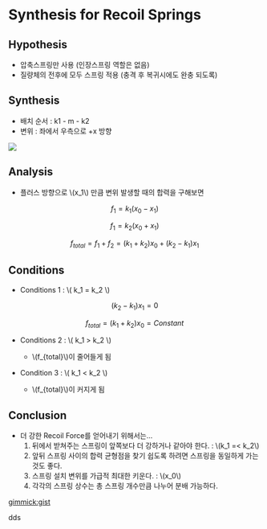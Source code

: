 

# Synthesis for Recoil Springs

## Hypothesis
* 압축스프링만 사용 (인장스프링 역할은 없음)
* 질량체의 전후에 모두 스프링 적용 (충격 후 복귀시에도 완충 되도록)

## Synthesis
* 배치 순서 : k1 - m - k2
* 변위 : 좌에서 우측으로 +x 방향

![](http://www.ux1.eiu.edu/~cfadd/1150-05/Hmwk/Ch13/Images/D13.2b.gif)

## Analysis
* 플러스 방향으로 \\(x_1\\) 만큼 변위 발생할 때의 합력을 구해보면

$$
f_1 = k_1 ( x_0 - x_1 )
$$

$$
f_1 = k_2 ( x_0 + x_1 )
$$

$$
f_{total} = f_1 + f_2 = ( k_1 + k_2 ) x_0 + ( k_2 - k_1 ) x_1
$$

## Conditions

* Conditions 1 : \\( k_1 = k_2 \\)

$$( k_2 - k_1 ) x_1 = 0$$

$$f_{total} = ( k_1 + k_2 ) x_0 = Constant$$

* Conditions 2 : \\( k_1 > k_2 \\)

  + \\(f_{total}\\)이 줄어들게 됨

* Condition 3 : \\( k_1 < k_2 \\)

  + \\(f_{total}\\)이 커지게 됨


## Conclusion

* 더 강한 Recoil Force를 얻어내기 위해서는...
  1. 뒤에서 받쳐주는 스프링이 앞쪽보다 더 강하거나 같아야 한다. : \\(k_1 =< k_2\\)
  2. 앞뒤 스프링 사이의 합력 균형점을 찾기 쉽도록 하려면 스프링을 동일하게 가는 것도 좋다.
  2. 스프링 설치 변위를 가급적 최대한 키운다. : \\(x_0\\)
  3. 각각의 스프링 상수는 총 스프링 개수만큼 나누어 분배 가능하다.
  
  



[gimmick:gist](adf22c7c98696ffca4be)

dds

